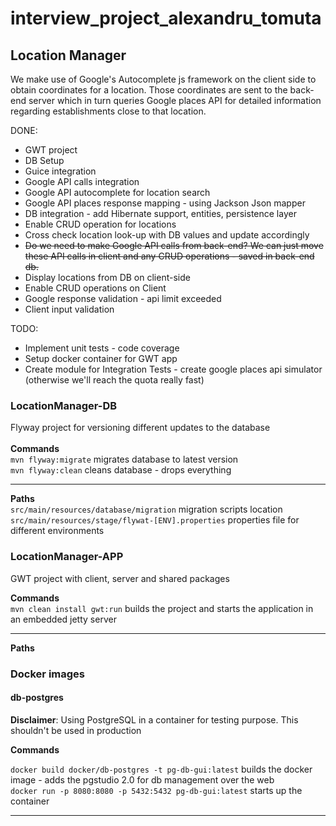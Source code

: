 # interview_project_alexandru_tomuta 

## Location Manager

We make use of Google's Autocomplete js framework on the client side to obtain coordinates
for a location. Those coordinates are sent to the back-end server which in turn queries Google places API
for detailed information regarding establishments close to that location.

DONE:
* GWT project
* DB Setup
* Guice integration
* Google API calls integration
* Google API autocomplete for location search
* Google API places response mapping - using Jackson Json mapper
* DB integration - add Hibernate support, entities, persistence layer
* Enable CRUD operation for locations
* Cross check location look-up with DB values and update accordingly
* ~~Do we need to make Google API calls from back-end? We can just move these API calls in client and
any CRUD operations - saved in back-end db.~~
* Display locations from DB on client-side
* Enable CRUD operations on Client
* Google response validation - api limit exceeded
* Client input validation

TODO:

* Implement unit tests - code coverage
* Setup docker container for GWT app
* Create module for Integration Tests - create google places api simulator (otherwise we'll reach the quota really fast)

### LocationManager-DB

Flyway project for versioning different updates to the database \
\
**Commands** \
`mvn flyway:migrate` migrates database to latest version \
`mvn flyway:clean` cleans database - drops everything 
***
**Paths** \
`src/main/resources/database/migration` migration scripts location \
`src/main/resources/stage/flywat-[ENV].properties` properties file for different environments 
 
 ### LocationManager-APP
 
 GWT project with client, server and shared packages 
 
 **Commands** \
 `mvn clean install gwt:run` builds the project and starts the application in an embedded jetty server
 ***
 **Paths** 
 ### Docker images
 
 ####  db-postgres
 
**Disclaimer**: Using PostgreSQL in a container for testing purpose. 
This shouldn't be used in production
   
**Commands**

`docker build docker/db-postgres -t pg-db-gui:latest` builds the docker image - adds the pgstudio 2.0 for db management over the web \
`docker run -p 8080:8080 -p 5432:5432 pg-db-gui:latest` starts up the container
***